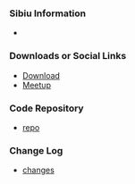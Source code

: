### Sibiu Information
* 

### Downloads or Social Links
* [Download](#)
* [Meetup](#)

### Code Repository
* [repo](#)

### Change Log
* [changes](#)

